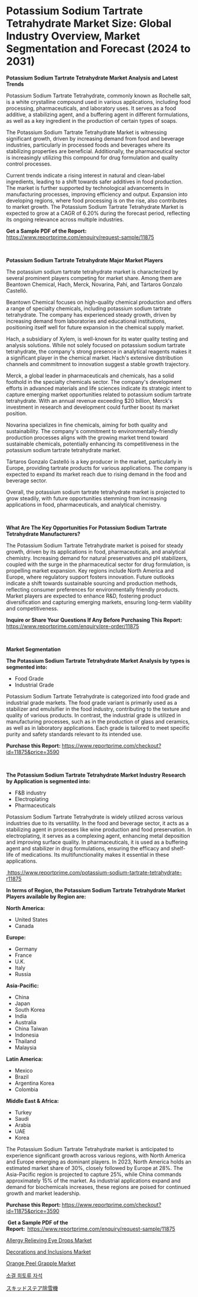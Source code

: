 <p><h1>Potassium Sodium Tartrate Tetrahydrate Market Size: Global Industry Overview, Market Segmentation and Forecast (2024 to 2031)</h1></p><p><strong>Potassium Sodium Tartrate Tetrahydrate Market Analysis and Latest Trends</strong></p>
<p><p>Potassium Sodium Tartrate Tetrahydrate, commonly known as Rochelle salt, is a white crystalline compound used in various applications, including food processing, pharmaceuticals, and laboratory uses. It serves as a food additive, a stabilizing agent, and a buffering agent in different formulations, as well as a key ingredient in the production of certain types of soaps.</p><p>The Potassium Sodium Tartrate Tetrahydrate Market is witnessing significant growth, driven by increasing demand from food and beverage industries, particularly in processed foods and beverages where its stabilizing properties are beneficial. Additionally, the pharmaceutical sector is increasingly utilizing this compound for drug formulation and quality control processes. </p><p>Current trends indicate a rising interest in natural and clean-label ingredients, leading to a shift towards safer additives in food production. The market is further supported by technological advancements in manufacturing processes, improving efficiency and output. Expansion into developing regions, where food processing is on the rise, also contributes to market growth. The Potassium Sodium Tartrate Tetrahydrate Market is expected to grow at a CAGR of 6.20% during the forecast period, reflecting its ongoing relevance across multiple industries.</p></p>
<p><strong>Get a Sample PDF of the Report:&nbsp;</strong> <a href="https://www.reportprime.com/enquiry/request-sample/11875">https://www.reportprime.com/enquiry/request-sample/11875</a></p>
<p>&nbsp;</p>
<p><strong>Potassium Sodium Tartrate Tetrahydrate Major Market Players</strong></p>
<p><p>The potassium sodium tartrate tetrahydrate market is characterized by several prominent players competing for market share. Among them are Beantown Chemical, Hach, Merck, Novarina, Pahí, and Tártaros Gonzalo Castelló.</p><p>Beantown Chemical focuses on high-quality chemical production and offers a range of specialty chemicals, including potassium sodium tartrate tetrahydrate. The company has experienced steady growth, driven by increasing demand from laboratories and educational institutions, positioning itself well for future expansion in the chemical supply market.</p><p>Hach, a subsidiary of Xylem, is well-known for its water quality testing and analysis solutions. While not solely focused on potassium sodium tartrate tetrahydrate, the company's strong presence in analytical reagents makes it a significant player in the chemical market. Hach's extensive distribution channels and commitment to innovation suggest a stable growth trajectory.</p><p>Merck, a global leader in pharmaceuticals and chemicals, has a solid foothold in the specialty chemicals sector. The company's development efforts in advanced materials and life sciences indicate its strategic intent to capture emerging market opportunities related to potassium sodium tartrate tetrahydrate. With an annual revenue exceeding $20 billion, Merck's investment in research and development could further boost its market position.</p><p>Novarina specializes in fine chemicals, aiming for both quality and sustainability. The company's commitment to environmentally-friendly production processes aligns with the growing market trend toward sustainable chemicals, potentially enhancing its competitiveness in the potassium sodium tartrate tetrahydrate market.</p><p>Tártaros Gonzalo Castelló is a key producer in the market, particularly in Europe, providing tartrate products for various applications. The company is expected to expand its market reach due to rising demand in the food and beverage sector.</p><p>Overall, the potassium sodium tartrate tetrahydrate market is projected to grow steadily, with future opportunities stemming from increasing applications in food, pharmaceuticals, and analytical chemistry.</p></p>
<p>&nbsp;</p>
<p><strong>What Are The Key Opportunities For Potassium Sodium Tartrate Tetrahydrate Manufacturers?</strong></p>
<p><p>The Potassium Sodium Tartrate Tetrahydrate market is poised for steady growth, driven by its applications in food, pharmaceuticals, and analytical chemistry. Increasing demand for natural preservatives and pH stabilizers, coupled with the surge in the pharmaceutical sector for drug formulation, is propelling market expansion. Key regions include North America and Europe, where regulatory support fosters innovation. Future outlooks indicate a shift towards sustainable sourcing and production methods, reflecting consumer preferences for environmentally friendly products. Market players are expected to enhance R&D, fostering product diversification and capturing emerging markets, ensuring long-term viability and competitiveness.</p></p>
<p><strong>Inquire or Share Your Questions If Any Before Purchasing This Report:</strong> <a href="https://www.reportprime.com/enquiry/pre-order/11875">https://www.reportprime.com/enquiry/pre-order/11875</a></p>
<p>&nbsp;</p>
<p><strong>Market Segmentation</strong></p>
<p><strong>The Potassium Sodium Tartrate Tetrahydrate Market Analysis by types is segmented into:</strong></p>
<p><ul><li>Food Grade</li><li>Industrial Grade</li></ul></p>
<p><p>Potassium Sodium Tartrate Tetrahydrate is categorized into food grade and industrial grade markets. The food grade variant is primarily used as a stabilizer and emulsifier in the food industry, contributing to the texture and quality of various products. In contrast, the industrial grade is utilized in manufacturing processes, such as in the production of glass and ceramics, as well as in laboratory applications. Each grade is tailored to meet specific purity and safety standards relevant to its intended use.</p></p>
<p><strong>Purchase this Report:&nbsp;</strong><a href="https://www.reportprime.com/checkout?id=11875&price=3590">https://www.reportprime.com/checkout?id=11875&price=3590</a></p>
<p>&nbsp;</p>
<p><strong>The Potassium Sodium Tartrate Tetrahydrate Market Industry Research by Application is segmented into:</strong></p>
<p><ul><li>F&B industry</li><li>Electroplating</li><li>Pharmaceuticals</li></ul></p>
<p><p>Potassium Sodium Tartrate Tetrahydrate is widely utilized across various industries due to its versatility. In the food and beverage sector, it acts as a stabilizing agent in processes like wine production and food preservation. In electroplating, it serves as a complexing agent, enhancing metal deposition and improving surface quality. In pharmaceuticals, it is used as a buffering agent and stabilizer in drug formulations, ensuring the efficacy and shelf-life of medications. Its multifunctionality makes it essential in these applications.</p></p>
<p><a href="https://www.reportprime.com/potassium-sodium-tartrate-tetrahydrate-r11875">&nbsp;https://www.reportprime.com/potassium-sodium-tartrate-tetrahydrate-r11875</a></p>
<p><strong>In terms of Region, the Potassium Sodium Tartrate Tetrahydrate Market Players available by Region are:</strong></p>
<p>
    <p> <strong> North America: </strong>
        <ul>
            <li>United States</li>
            <li>Canada</li>
        </ul>
        </p> 
    <p> <strong> Europe: </strong>
        <ul>
            <li>Germany</li>
            <li>France</li>
            <li>U.K.</li>
            <li>Italy</li>
            <li>Russia</li>
        </ul>
        </p> 
    <p> <strong> Asia-Pacific: </strong>
        <ul>
            <li>China</li>
            <li>Japan</li>
            <li>South Korea</li>
            <li>India</li>
            <li>Australia</li>
            <li>China Taiwan</li>
            <li>Indonesia</li>
            <li>Thailand</li>
            <li>Malaysia</li>
        </ul>
        </p> 
    <p> <strong> Latin America: </strong>
        <ul>
            <li>Mexico</li>
            <li>Brazil</li>
            <li>Argentina Korea</li>
            <li>Colombia</li>
        </ul>
        </p> 
    <p> <strong> Middle East & Africa: </strong>
        <ul>
            <li>Turkey</li>
            <li>Saudi</li>
            <li>Arabia</li>
            <li>UAE</li>
            <li>Korea</li>
        </ul>
    </p>
    </p>
<p><p>The Potassium Sodium Tartrate Tetrahydrate market is anticipated to experience significant growth across various regions, with North America and Europe emerging as dominant players. In 2023, North America holds an estimated market share of 30%, closely followed by Europe at 28%. The Asia-Pacific region is projected to capture 25%, while China commands approximately 15% of the market. As industrial applications expand and demand for biochemicals increases, these regions are poised for continued growth and market leadership.</p></p>
<p><strong>Purchase this Report: </strong><a href="https://www.reportprime.com/checkout?id=11875&price=3590">https://www.reportprime.com/checkout?id=11875&price=3590</a></p>
<p>&nbsp;<strong>Get a Sample PDF of the Report:&nbsp;&nbsp;</strong><a href="https://www.reportprime.com/enquiry/request-sample/11875">https://www.reportprime.com/enquiry/request-sample/11875</a></p>
<p><strong></strong></p>
<p><p><a href="https://issuu.com/reportprime-2/docs/allergy-relieving-eye-drops-market-_868439852853f3">Allergy Relieving Eye Drops Market</a></p><p><a href="https://issuu.com/reportprime-2/docs/decorations-and-inclusions-market-s_7b2224a794b7d1">Decorations and Inclusions Market</a></p><p><a href="https://medium.com/@barbarakbess8920/orange-peel-grapple-market-evolution-global-trends-and-regional-dynamics-2024-2031-f210dde1f4ab">Orange Peel Grapple Market</a></p><p><a href="https://medium.com/@sheldondtickinson9867/%EC%86%8C%EA%B2%B0-%ED%9D%AC%ED%86%A0%EB%A5%98-%EC%9E%90%EC%84%9D-%EC%8B%9C%EC%9E%A5-%EC%84%B1%EC%9E%A5-%EC%8B%9C%EC%9E%A5-%EC%84%B8%EB%B6%84%ED%99%94-%EB%B0%8F-%EC%A7%80%EC%97%AD-%EB%B6%84%EC%84%9D-%EA%B8%80%EB%A1%9C%EB%B2%8C-%EC%98%88%EC%B8%A1-2031-0319e62b8873">소결 희토류 자석</a></p><p><a href="https://medium.com/@johnson154chris/%E3%82%B0%E3%83%AD%E3%83%BC%E3%83%90%E3%83%AB%E3%82%B9%E3%82%AD%E3%83%83%E3%83%89%E3%82%B9%E3%83%86%E3%82%A2%E3%82%B9%E3%83%8E%E3%83%BC%E3%83%97%E3%83%A9%E3%82%A6%E5%B8%82%E5%A0%B4%E3%82%BB%E3%82%AF%E3%82%BF%E3%83%BC-2024%E5%B9%B4-2031%E5%B9%B4-%E5%B8%82%E5%A0%B4%E6%8C%87%E6%A8%99%E3%81%A8%E5%B8%82%E5%A0%B4%E6%88%A6%E7%95%A5%E7%9A%84%E3%82%A4%E3%83%B3%E3%82%B5%E3%82%A4%E3%83%88-d8cab6fa8e79">スキッドステア除雪機</a></p></p>